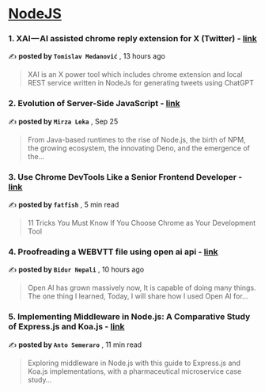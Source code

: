 
<h1><a href=https://medium.com/tag/nodejs/recommended target="_blank" rel="noopener noreferrer">NodeJS</a></h1>
<h3>1. XAI — AI assisted chrome reply extension for X (Twitter) - <a href=https://medium.com/@tomislav.medanovic/xai-ai-assisted-chrome-reply-extension-for-x-twitter-8cdb497c3757?source=tag_recommended_feed---------0-84----------nodejs----------33e46282_c292_4232_89a7_38bcf607f55e------- target="_blank" rel="noopener noreferrer">link</a></h3>

✍️ **posted by `Tomislav Medanović`** <date> , 13 hours ago</date>

<blockquote>XAI is an X power tool which includes chrome extension and local REST service written in NodeJs for generating tweets using ChatGPT</blockquote>

<h3>2. Evolution of Server-Side JavaScript - <a href=https://medium.com/itnext/evolution-of-server-side-javascript-314a8d408da4?source=tag_recommended_feed---------1-107----------nodejs----------33e46282_c292_4232_89a7_38bcf607f55e------- target="_blank" rel="noopener noreferrer">link</a></h3>

✍️ **posted by `Mirza Leka`** <date> , Sep 25</date>

<blockquote>From Java-based runtimes to the rise of Node.js, the birth of NPM, the growing ecosystem, the innovating Deno, and the emergence of the…</blockquote>

<h3>3. Use Chrome DevTools Like a Senior Frontend Developer - <a href=https://medium.com/javascript-in-plain-english/use-chrome-devtools-like-a-senior-frontend-developer-97ad3ee47647?source=tag_recommended_feed---------2-85----------nodejs----------33e46282_c292_4232_89a7_38bcf607f55e------- target="_blank" rel="noopener noreferrer">link</a></h3>

✍️ **posted by `fatfish`** <date> , 5 min read</date>

<blockquote>11 Tricks You Must Know If You Choose Chrome as Your Development Tool</blockquote>

<h3>4. Proofreading a WEBVTT file using open ai api - <a href=https://medium.com/@bidurnepali54/proofreading-a-webvtt-file-using-open-ai-api-cbd68fa20fc0?source=tag_recommended_feed---------3-84----------nodejs----------33e46282_c292_4232_89a7_38bcf607f55e------- target="_blank" rel="noopener noreferrer">link</a></h3>

✍️ **posted by `Bidur Nepali`** <date> , 10 hours ago</date>

<blockquote>Open AI has grown massively now, It is capable of doing many things. The one thing I learned, Today, I will share how I used Open AI for…</blockquote>

<h3>5. Implementing Middleware in Node.js: A Comparative Study of Express.js and Koa.js - <a href=https://medium.com/bitsrc/implementing-middleware-in-node-js-a-comparative-study-of-express-js-and-koa-js-a93f2ebd867c?source=tag_recommended_feed---------4-107----------nodejs----------33e46282_c292_4232_89a7_38bcf607f55e------- target="_blank" rel="noopener noreferrer">link</a></h3>

✍️ **posted by `Anto Semeraro`** <date> , 11 min read</date>

<blockquote>Exploring middleware in Node.js with this guide to Express.js and Koa.js implementations, with a pharmaceutical microservice case study…</blockquote>

